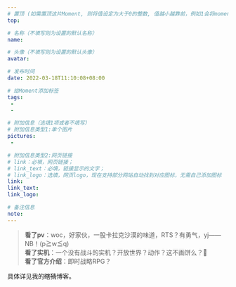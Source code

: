 ```yaml
---
# 置顶 (如需置顶这片Moment, 则将值设定为大于0的整数, 值越小越靠前，例如1会将moment放在最顶端)
top: 

# 名称（不填写则为设置的默认名称）
name:

# 头像（不填写则为设置的默认头像）
avatar:

# 发布时间
date: 2022-03-18T11:10:08+08:00

# 给Moment添加标签
tags:
 -
 -

# 附加信息（选填1项或者不填写）
# 附加信息类型1:单个图片
pictures:
 - 

# 附加信息类型2:网页链接
# link：必填，网页链接；
# link_text：必填，链接显示的文字；
# link_logo：选填，网页logo，现在支持部分网站自动找到对应图标，无需自己添加图标
link:
link_text:
link_logo:

# 备注信息
note:
---
```


<!-- 下面开始写正文 -->
> **看了pv**：woc，好家伙，一股卡拉克沙漠的味道，RTS？有勇气，yj——NB！(p≧w≦q)  
> **看了实机**：一个没有战斗的实机？开放世界？动作？这不画饼么？🤔  
> **看了官方介绍**：即时战略RPG？

具体详见我的~~瞎猜~~博客。